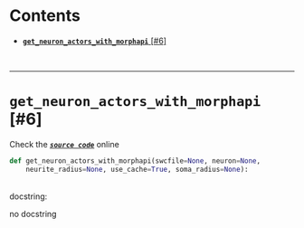 



Contents
========

* [**`get_neuron_actors_with_morphapi`** [#6]](#get_neuron_actors_with_morphapi-6)


&nbsp;

--------
# **`get_neuron_actors_with_morphapi`** [#6]
  
Check the [***``source code``***](https://github.com/BrancoLab/BrainRender/blob/master/brainrender/morphology/utils.py#L6) online

```python
def get_neuron_actors_with_morphapi(swcfile=None, neuron=None,
    neurite_radius=None, use_cache=True, soma_radius=None):
```

&nbsp;  
docstring:

no docstring